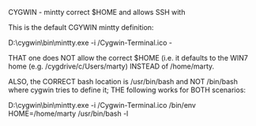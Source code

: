 CYGWIN - mintty correct $HOME and allows SSH with 

This is the default CGYWIN mintty definition:

D:\cygwin\bin\mintty.exe -i /Cygwin-Terminal.ico -

THAT one does NOT allow the correct $HOME (i.e. it defaults to the
WIN7 home (e.g. /cygdrive/c/Users/marty) INSTEAD of /home/marty.

ALSO, the CORRECT bash location is /usr/bin/bash and NOT /bin/bash
where cygwin tries to define it; THE following works for BOTH 
scenarios:

D:\cygwin\bin\mintty.exe -i /Cygwin-Terminal.ico /bin/env HOME=/home/marty /usr/bin/bash -l 